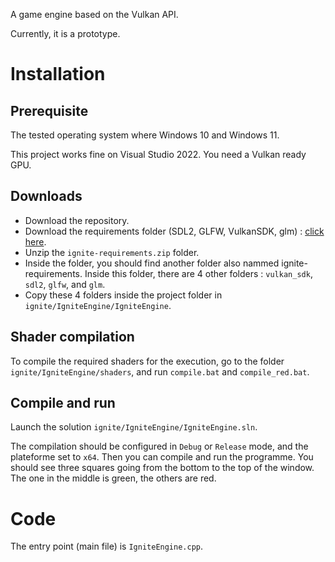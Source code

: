 A game engine based on the Vulkan API.

Currently, it is a prototype.

# Installation
## Prerequisite
The tested operating system where Windows 10 and Windows 11.

This project works fine on Visual Studio 2022. You need a Vulkan ready GPU.

## Downloads
- Download the repository.
- Download the requirements folder (SDL2, GLFW, VulkanSDK, glm) : [click here](https://drive.google.com/file/d/1G_dTxdZMHsAh9MIEBODRKlwur1_edhG3/view?usp=share_link).
- Unzip the `ignite-requirements.zip` folder.
- Inside the folder, you should find another folder also nammed ignite-requirements. Inside this folder, there are 4 other folders : `vulkan_sdk`, `sdl2`, `glfw`, and `glm`.
- Copy these 4 folders inside the project folder in `ignite/IgniteEngine/IgniteEngine`.

## Shader compilation
To compile the required shaders for the execution, go to the folder `ignite/IgniteEngine/shaders`, and run `compile.bat` and `compile_red.bat`.

## Compile and run
Launch the solution `ignite/IgniteEngine/IgniteEngine.sln`.

The compilation should be configured in `Debug` or `Release` mode, and the plateforme set to `x64`. Then you can compile and run the programme. You should see three squares going from the bottom to the top of the window. The one in the middle is green, the others are red.

# Code
The entry point (main file) is `IgniteEngine.cpp`.